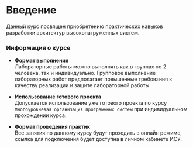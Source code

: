 # Введение

Данный курс посвящен приобретению практических навыков разработки архитектур высоконагруженных систем.

### Информация о курсе

- **Формат выполнения**  
   Лабораторные работы можно выполнять как в группах по 2 человека, так и индивидуально. Групповое выполнение лабораторных работ предполагает повышенные требования к качеству реализации и защите лабораторной работы.
   
- **Использование готового проекта**  
   Допускается использование уже готового проекта по курсу `Многоуровневая организация программных систем` при индивидуальном прохождении курса.

- **Формат проведения практик**  
    Все занятия по данному курсу будут проходить в онлайн режиме, ссылка для подключения будет доступна в личном кабинете ИСУ.
